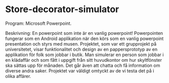 # Store-decorator-simulator
Program: Microsoft Powerpoint.

Beskrivning: En powerpoint som inte är en vanlig powerpoint! Powerpointen fungerar som en
Android applikation när den körs som en vanlig powerpoint presentation och styrs med musen.
Projektet, som var ett grupprojekt på universitetet, visar funktionalitet och design av en
pappersprototyp av en applikation för folk som jobbar i butik. Man simulerar en person som
jobbar i en klädaffär och som fått i uppgift från sitt huvudkontor om hur skyltfönster ska sättas
upp för månaden. Det går även att chatta och få information om diverse andra saker. Projektet
var väldigt omtyckt av de vi testa det på i olika affärer.
